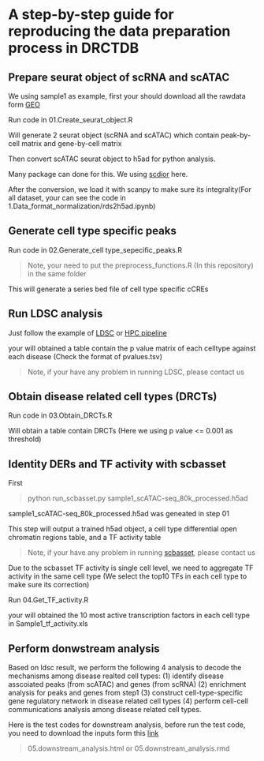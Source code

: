 # A step-by-step guide for reproducing the data preparation process in DRCTDB

## Prepare seurat object of scRNA and scATAC

We using sample1 as example, first your should download all the rawdata form [GEO](https://www.ncbi.nlm.nih.gov/geo/query/acc.cgi?acc=GSE165838)

Run code in 01.Create_seurat_object.R

Will generate 2 seurat object (scRNA and scATAC) which contain peak-by-cell matrix and gene-by-cell matrix

Then convert scATAC seurat object to h5ad for python analysis.

Many package can done for this. We using [scdior](https://github.com/JiekaiLab/scDIOR) here.

After the conversion, we load it with scanpy to make sure its integrality(For all dataset, your can see the code in 1.Data_format_normalization/rds2h5ad.ipynb)




## Generate cell type specific peaks

Run code in 02.Generate_cell type_sepecific_peaks.R

> Note, your need to put the preprocess_functions.R (In this repository) in the same folder

This will generate a series bed file of cell type specific cCREs

## Run LDSC analysis
 
Just follow the example of [LDSC](https://github.com/bulik/ldsc/wiki/Cell-type-specific-analyses) or [HPC pipeline](https://github.com/kaizhang/LDSC)

your will obtained a table contain the p value matrix of each celltype against each disease (Check the format of pvalues.tsv)

>Note, if your have any problem in running LDSC, please contact us

## Obtain disease related cell types (DRCTs)

Run code in 03.Obtain_DRCTs.R

Will obtain a table contain DRCTs (Here we using p value <= 0.001 as threshold)

## Identity DERs and TF activity with scbasset

First 
>python run_scbasset.py sample1_scATAC-seq_80k_processed.h5ad

sample1_scATAC-seq_80k_processed.h5ad was geneated in step 01

This step will output a trained h5ad object,
a cell type differential open chromatin regions table, and a TF activity table

>Note, if your have any problem in running [scbasset](https://github.com/calico/scBasset), please contact us


Due to the scbasset TF activity is single cell level, we need to aggregate  TF activity in the same cell type (We select the top10 TFs in each cell type to make sure its correction)

Run 04.Get_TF_activity.R

your will obtained the 10 most active transcription factors in each cell type in Sample1_tf_activity.xls

## Perform donwstream analysis

Based on ldsc result, we perform the following 4 analysis to decode the mechanisms among disease realted cell types: (1) identify disease asscoiated peaks (from scATAC) and genes (from scRNA) (2) enrichment analysis for peaks and genes from step1 (3) construct cell-type-specific gene regulatory network in disease related cell types (4) perform cell-cell communications analysis among disease related cell types.

Here is the test codes for downstream analysis, before run the test code, you need to download the inputs form this [link]()
>05.downstream_analysis.html or 05.downstream_analysis.rmd
